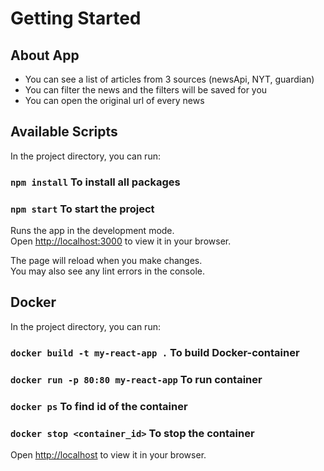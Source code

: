 # Getting Started
## About App
- You can see a list of articles from 3 sources (newsApi, NYT, guardian)
- You can filter the news and the filters will be saved for you
- You can open the original url of every news

## Available Scripts

In the project directory, you can run:
### `npm install` To install all packages
### `npm start` To start the project

Runs the app in the development mode.\
Open [http://localhost:3000](http://localhost:3000) to view it in your browser.

The page will reload when you make changes.\
You may also see any lint errors in the console.

## Docker

In the project directory, you can run:
### `docker build -t my-react-app .` To build Docker-container
### `docker run -p 80:80 my-react-app` To run container
### `docker ps` To find id of the container
### `docker stop <container_id>` To stop the container

Open [http://localhost](http://localhost) to view it in your browser.

